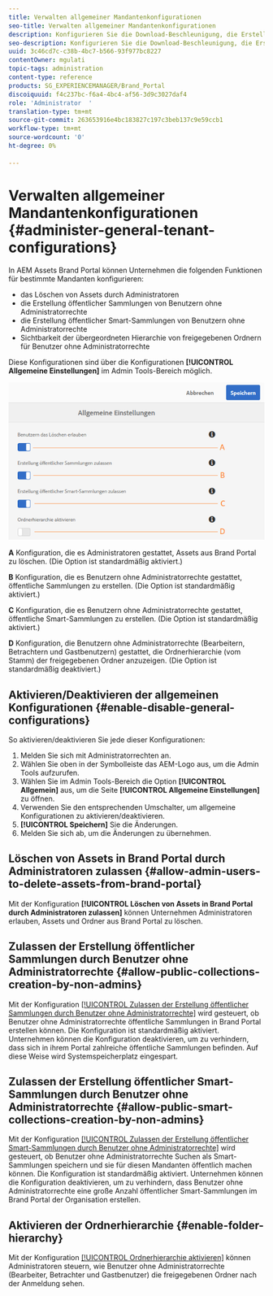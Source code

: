 ```yaml
---
title: Verwalten allgemeiner Mandantenkonfigurationen
seo-title: Verwalten allgemeiner Mandantenkonfigurationen
description: Konfigurieren Sie die Download-Beschleunigung, die Erstellung öffentlicher Smart-Sammlungen sowie die Erstellung öffentlicher Sammlungen und gestatten Sie Admin-Benutzern, Assets auf Mandanten zu löschen.
seo-description: Konfigurieren Sie die Download-Beschleunigung, die Erstellung öffentlicher Smart-Sammlungen sowie die Erstellung öffentlicher Sammlungen und gestatten Sie Admin-Benutzern, Assets auf Mandanten zu löschen.
uuid: 3c46cd7c-c38b-4bc7-b566-93f977bc8227
contentOwner: mgulati
topic-tags: administration
content-type: reference
products: SG_EXPERIENCEMANAGER/Brand_Portal
discoiquuid: f4c237bc-f6a4-4bc4-af56-3d9c3027daf4
role: 'Administrator  '
translation-type: tm+mt
source-git-commit: 263653916e4bc183827c197c3beb137c9e59ccb1
workflow-type: tm+mt
source-wordcount: '0'
ht-degree: 0%

---
```



# Verwalten allgemeiner Mandantenkonfigurationen {#administer-general-tenant-configurations}

In AEM Assets Brand Portal können Unternehmen die folgenden Funktionen für bestimmte Mandanten konfigurieren:

* das Löschen von Assets durch Administratoren
* die Erstellung öffentlicher Sammlungen von Benutzern ohne Administratorrechte
* die Erstellung öffentlicher Smart-Sammlungen von Benutzern ohne Administratorrechte
* Sichtbarkeit der übergeordneten Hierarchie von freigegebenen Ordnern für Benutzer ohne Administratorrechte

Diese Konfigurationen sind über die Konfigurationen **[!UICONTROL Allgemeine Einstellungen]** im Admin Tools-Bereich möglich.

![](assets/general-config.png)

**A** Konfiguration, die es Administratoren gestattet, Assets aus Brand Portal zu löschen. (Die Option ist standardmäßig aktiviert.)

**B** Konfiguration, die es Benutzern ohne Administratorrechte gestattet, öffentliche Sammlungen zu erstellen. (Die Option ist standardmäßig aktiviert.)

**C** Konfiguration, die es Benutzern ohne Administratorrechte gestattet, öffentliche Smart-Sammlungen zu erstellen. (Die Option ist standardmäßig aktiviert.)

**D** Konfiguration, die Benutzern ohne Administratorrechte (Bearbeitern, Betrachtern und Gastbenutzern) gestattet, die Ordnerhierarchie (vom Stamm) der freigegebenen Ordner anzuzeigen. (Die Option ist standardmäßig deaktiviert.)

## Aktivieren/Deaktivieren der allgemeinen Konfigurationen {#enable-disable-general-configurations}

So aktivieren/deaktivieren Sie jede dieser Konfigurationen:

1. Melden Sie sich mit Administratorrechten an.
1. Wählen Sie oben in der Symbolleiste das AEM-Logo aus, um die Admin Tools aufzurufen.
1. Wählen Sie im Admin Tools-Bereich die Option **[!UICONTROL Allgemein]** aus, um die Seite **[!UICONTROL Allgemeine Einstellungen]** zu öffnen.
1. Verwenden Sie den entsprechenden Umschalter, um allgemeine Konfigurationen zu aktivieren/deaktivieren.
1. **[!UICONTROL Speichern]** Sie die Änderungen.
1. Melden Sie sich ab, um die Änderungen zu übernehmen.

## Löschen von Assets in Brand Portal durch Administratoren zulassen  {#allow-admin-users-to-delete-assets-from-brand-portal}

Mit der Konfiguration **[!UICONTROL Löschen von Assets in Brand Portal durch Administratoren zulassen]** können Unternehmen Administratoren erlauben, Assets und Ordner aus Brand Portal zu löschen.

## Zulassen der Erstellung öffentlicher Sammlungen durch Benutzer ohne Administratorrechte {#allow-public-collections-creation-by-non-admins}

Mit der Konfiguration [[!UICONTROL Zulassen der Erstellung öffentlicher Sammlungen durch Benutzer ohne Administratorrechte]](../using/brand-portal-share-collection.md#main-pars-text-1915052376) wird gesteuert, ob Benutzer ohne Administratorrechte öffentliche Sammlungen in Brand Portal erstellen können. Die Konfiguration ist standardmäßig aktiviert. Unternehmen können die Konfiguration deaktivieren, um zu verhindern, dass sich in ihrem Portal zahlreiche öffentliche Sammlungen befinden. Auf diese Weise wird Systemspeicherplatz eingespart.

## Zulassen der Erstellung öffentlicher Smart-Sammlungen durch Benutzer ohne Administratorrechte {#allow-public-smart-collections-creation-by-non-admins}

Mit der Konfiguration [[!UICONTROL Zulassen der Erstellung öffentlicher Smart-Sammlungen durch Benutzer ohne Administratorrechte]](../using/brand-portal-searching.md#main-pars-header-500620467) wird gesteuert, ob Benutzer ohne Administratorrechte Suchen als Smart-Sammlungen speichern und sie für diesen Mandanten öffentlich machen können. Die Konfiguration ist standardmäßig aktiviert. Unternehmen können die Konfiguration deaktivieren, um zu verhindern, dass Benutzer ohne Administratorrechte eine große Anzahl öffentlicher Smart-Sammlungen im Brand Portal der Organisation erstellen.

<!-- 
## Allow download acceleration {#allow-download-acceleration}

[[!UICONTROL Allow download acceleration]](../using/accelerated-download.md) configuration lets the organizations to allow accelerated downloads of assets from Brand Portal and shared links, by integrating with IBM Aspera Connect that is an install-on-demand application. The application uses proprietary technology to remove TCP overheads.
-->

## Aktivieren der Ordnerhierarchie  {#enable-folder-hierarchy}

Mit der Konfiguration [[!UICONTROL Ordnerhierarchie aktivieren]](../using/brand-portal-sharing-folders.md#non-admin-user-access-to-shared-folders) können Administratoren steuern, wie Benutzer ohne Administratorrechte (Bearbeiter, Betrachter und Gastbenutzer) die freigegebenen Ordner nach der Anmeldung sehen.
